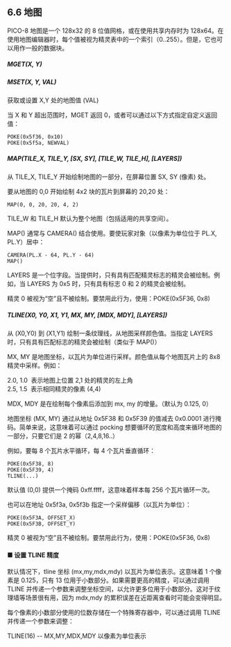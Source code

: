 ## 6.6 地图

PICO-8 地图是一个 128x32 的 8 位值网格，或在使用共享内存时为 128x64。在使用地图编辑器时，每个值被视为精灵表中的一个索引（0..255）。但是，它也可以用作一般的数据块。

##### MGET(X, Y)

##### MSET(X, Y, VAL)

获取或设置 X,Y 处的地图值 (VAL)

当 X 和 Y 超出范围时，MGET 返回 0，或者可以通过以下方式指定自定义返回值：

```
POKE(0x5f36, 0x10)  
POKE(0x5f5a, NEWVAL)  
```

##### MAP(TILE_X, TILE_Y, [SX, SY], [TILE_W, TILE_H], [LAYERS])

从 TILE_X, TILE_Y 开始绘制地图的一部分，在屏幕位置 SX, SY (像素) 处。

要从地图的 0,0 开始绘制 4x2 块的瓦片到屏幕的 20,20 处：

```
MAP(0, 0, 20, 20, 4, 2)  
```

TILE_W 和 TILE_H 默认为整个地图（包括适用的共享空间）。

MAP() 通常与 CAMERA() 结合使用。要使玩家对象（以像素为单位位于 PL.X, PL.Y）居中：

```
CAMERA(PL.X - 64, PL.Y - 64)  
MAP()  
```

LAYERS 是一个位字段。当提供时，只有具有匹配精灵标志的精灵会被绘制。例如，当 LAYERS 为 0x5 时，只有具有标志 0 和 2 的精灵会被绘制。

精灵 0 被视为“空”且不被绘制。要禁用此行为，使用：POKE(0x5F36, 0x8)

  
##### TLINE(X0, Y0, X1, Y1, MX, MY, [MDX, MDY], [LAYERS])

从 (X0,Y0) 到 (X1,Y1) 绘制一条纹理线，从地图采样颜色值。当指定 LAYERS 时，只有具有匹配标志的精灵会被绘制（类似于 MAP()）

MX, MY 是地图坐标，以瓦片为单位进行采样。颜色值从每个地图瓦片上的 8x8 精灵中采样。例如：

2.0, 1.0  表示地图上位置 2,1 处的精灵的左上角  
2.5, 1.5  表示相同精灵的像素 (4,4)  

MDX, MDY 是在绘制每个像素后添加到 mx, my 的增量。（默认为 0.125, 0）

地图坐标 (MX, MY) 通过从地址 0x5F38 和 0x5F39 的值减去 0x0.0001 进行掩码。简单来说，这意味着可以通过 pocking 想要循环的宽度和高度来循环地图的一部分，只要它们是 2 的幂（2,4,8,16..）

例如，要每 8 个瓦片水平循环，每 4 个瓦片垂直循环：

```
POKE(0x5F38, 8)  
POKE(0x5F39, 4)  
TLINE(...)  
```

默认值 (0,0) 提供一个掩码 0xff.ffff，这意味着样本每 256 个瓦片循环一次。

也可以在地址 0x5f3a, 0x5f3b 指定一个采样偏移（以瓦片为单位）：

```
POKE(0x5F3A, OFFSET_X)  
POKE(0x5F3B, OFFSET_Y)  
```

精灵 0 被视为“空”且不被绘制。要禁用此行为，使用：POKE(0x5F36, 0x8)

#### ■ 设置 TLINE 精度

默认情况下，tline 坐标 (mx,my,mdx,mdy) 以瓦片为单位表示。这意味着 1 个像素是 0.125，只有 13 位用于小数部分。如果需要更高的精度，可以通过调用 TLINE 并传递一个参数来调整坐标空间，以允许更多位用于小数部分。这对于纹理墙等场景很有用，因为 mdx,mdy 的累积误差在近距离查看时可能会变得明显。

每个像素的小数部分使用的位数存储在一个特殊寄存器中，可以通过调用 TLINE 并传递一个参数来调整：

TLINE(16) -- MX,MY,MDX,MDY 以像素为单位表示